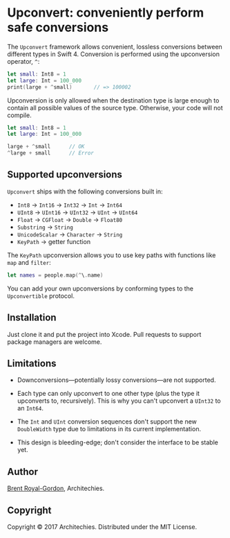 #  Upconvert: conveniently perform safe conversions

The `Upconvert` framework allows convenient, lossless conversions between different types in Swift 4. Conversion is performed using the upconversion operator, `^`:

```swift
let small: Int8 = 1
let large: Int = 100_000
print(large + ^small)       // => 100002
```

Upconversion is only allowed when the destination type is large enough to contain all possible values of the source type. Otherwise, your code will not compile.

```swift
let small: Int8 = 1
let large: Int = 100_000

large + ^small      // OK
^large + small      // Error
```

## Supported upconversions

`Upconvert` ships with the following conversions built in:

* `Int8` → `Int16` → `Int32` → `Int` → `Int64`
* `UInt8` → `UInt16` → `UInt32` → `UInt` → `UInt64`
* `Float` → `CGFloat` → `Double` → `Float80`
* `Substring` → `String`
* `UnicodeScalar` → `Character` → `String`
* `KeyPath` → getter function

The `KeyPath` upconversion allows you to use key paths with functions like `map` and `filter`:

```swift
let names = people.map(^\.name)
```

You can add your own upconversions by conforming types to the `Upconvertible` protocol.

## Installation

Just clone it and put the project into Xcode. Pull requests to support package managers are welcome.

## Limitations

* Downconversions—potentially lossy conversions—are not supported.

* Each type can only upconvert to one other type (plus the type it upconverts to, recursively). This is why you can't upconvert a `UInt32` to an `Int64`.

* The `Int` and `UInt` conversion sequences don't support the new `DoubleWidth` type due to limitations in its current implementation.

* This design is bleeding-edge; don't consider the interface to be stable yet.

## Author

[Brent Royal-Gordon](https://github.com/brentdax), Architechies.

## Copyright

Copyright © 2017 Architechies. Distributed under the MIT License.
